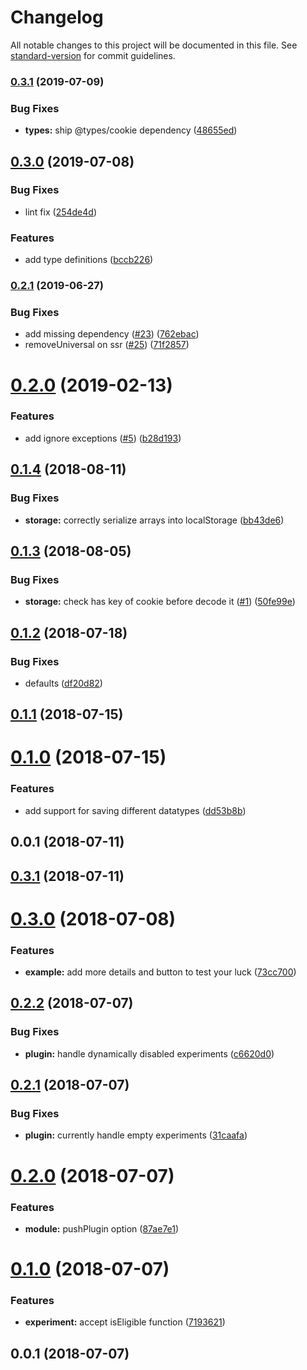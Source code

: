 # Changelog

All notable changes to this project will be documented in this file. See [standard-version](https://github.com/conventional-changelog/standard-version) for commit guidelines.

### [0.3.1](https://github.com/nuxt-community/universal-storage-module/compare/v0.3.0...v0.3.1) (2019-07-09)


### Bug Fixes

* **types:** ship @types/cookie dependency ([48655ed](https://github.com/nuxt-community/universal-storage-module/commit/48655ed))



## [0.3.0](https://github.com/nuxt-community/universal-storage-module/compare/v0.2.1...v0.3.0) (2019-07-08)


### Bug Fixes

* lint fix ([254de4d](https://github.com/nuxt-community/universal-storage-module/commit/254de4d))


### Features

* add type definitions ([bccb226](https://github.com/nuxt-community/universal-storage-module/commit/bccb226))



### [0.2.1](https://github.com/nuxt-community/universal-storage-module/compare/v0.2.0...v0.2.1) (2019-06-27)


### Bug Fixes

* add missing dependency ([#23](https://github.com/nuxt-community/universal-storage-module/issues/23)) ([762ebac](https://github.com/nuxt-community/universal-storage-module/commit/762ebac))
* removeUniversal on ssr ([#25](https://github.com/nuxt-community/universal-storage-module/issues/25)) ([71f2857](https://github.com/nuxt-community/universal-storage-module/commit/71f2857))



<a name="0.2.0"></a>
# [0.2.0](https://github.com/nuxt-community/universal-storage-module/compare/v0.1.4...v0.2.0) (2019-02-13)


### Features

* add ignore exceptions ([#5](https://github.com/nuxt-community/universal-storage-module/issues/5)) ([b28d193](https://github.com/nuxt-community/universal-storage-module/commit/b28d193))



<a name="0.1.4"></a>
## [0.1.4](https://github.com/nuxt-community/universal-storage-module/compare/v0.1.3...v0.1.4) (2018-08-11)


### Bug Fixes

* **storage:** correctly serialize arrays into localStorage ([bb43de6](https://github.com/nuxt-community/universal-storage-module/commit/bb43de6))



<a name="0.1.3"></a>
## [0.1.3](https://github.com/nuxt-community/universal-storage-module/compare/v0.1.2...v0.1.3) (2018-08-05)


### Bug Fixes

* **storage:** check has key of cookie before decode it ([#1](https://github.com/nuxt-community/universal-storage-module/issues/1)) ([50fe99e](https://github.com/nuxt-community/universal-storage-module/commit/50fe99e))



<a name="0.1.2"></a>
## [0.1.2](https://github.com/nuxt-community/universal-storage-module/compare/v0.1.1...v0.1.2) (2018-07-18)


### Bug Fixes

* defaults ([df20d82](https://github.com/nuxt-community/universal-storage-module/commit/df20d82))



<a name="0.1.1"></a>
## [0.1.1](https://github.com/nuxt-community/universal-storage-module/compare/v0.1.0...v0.1.1) (2018-07-15)



<a name="0.1.0"></a>
# [0.1.0](https://github.com/nuxt-community/universal-storage-module/compare/v0.0.1...v0.1.0) (2018-07-15)


### Features

* add support for saving different datatypes ([dd53b8b](https://github.com/nuxt-community/universal-storage-module/commit/dd53b8b))



<a name="0.0.1"></a>
## 0.0.1 (2018-07-11)



<a name="0.3.1"></a>
## [0.3.1](https://github.com/alibaba-aero/nuxt-google-optimize/compare/v0.3.0...v0.3.1) (2018-07-11)



<a name="0.3.0"></a>
# [0.3.0](https://github.com/alibaba-aero/nuxt-google-optimize/compare/v0.2.2...v0.3.0) (2018-07-08)


### Features

* **example:** add more details and button to test your luck ([73cc700](https://github.com/alibaba-aero/nuxt-google-optimize/commit/73cc700))



<a name="0.2.2"></a>
## [0.2.2](https://github.com/alibaba-aero/nuxt-google-optimize/compare/v0.2.1...v0.2.2) (2018-07-07)


### Bug Fixes

* **plugin:** handle dynamically disabled experiments ([c6620d0](https://github.com/alibaba-aero/nuxt-google-optimize/commit/c6620d0))



<a name="0.2.1"></a>
## [0.2.1](https://github.com/alibaba-aero/nuxt-google-optimize/compare/v0.2.0...v0.2.1) (2018-07-07)


### Bug Fixes

* **plugin:** currently handle empty experiments ([31caafa](https://github.com/alibaba-aero/nuxt-google-optimize/commit/31caafa))



<a name="0.2.0"></a>
# [0.2.0](https://github.com/alibaba-aero/nuxt-google-optimize/compare/v0.1.0...v0.2.0) (2018-07-07)


### Features

* **module:** pushPlugin option ([87ae7e1](https://github.com/alibaba-aero/nuxt-google-optimize/commit/87ae7e1))



<a name="0.1.0"></a>
# [0.1.0](https://github.com/alibaba-aero/nuxt-google-optimize/compare/v0.0.1...v0.1.0) (2018-07-07)


### Features

* **experiment:** accept isEligible function ([7193621](https://github.com/alibaba-aero/nuxt-google-optimize/commit/7193621))



<a name="0.0.1"></a>
## 0.0.1 (2018-07-07)
